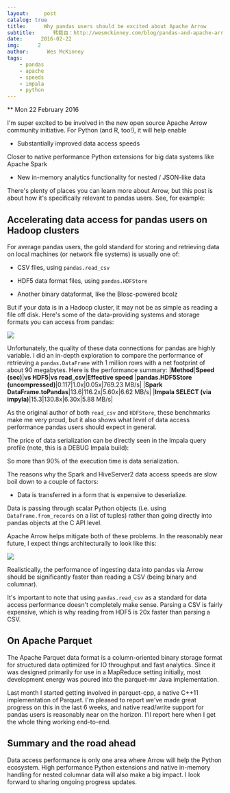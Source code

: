 ```yaml
---
layout:     post
catalog: true
title:      Why pandas users should be excited about Apache Arrow
subtitle:      转载自：http://wesmckinney.com/blog/pandas-and-apache-arrow/
date:      2016-02-22
img:      2
author:      Wes McKinney
tags:
    - pandas
    - apache
    - speeds
    - impala
    - python
---
```






** Mon 22 February 2016

 

I'm super excited to be involved in the new open source Apache Arrow
community initiative. For Python (and R, too!), it will help enable

- Substantially improved data access speeds

Closer to native performance Python extensions for big data systems like
 Apache Spark
- New in-memory analytics functionality for nested / JSON-like data


There's plenty of places you can learn more about Arrow, but this post is about
how it's specifically relevant to pandas users. See, for example:

## Accelerating data access for pandas users on Hadoop clusters

For average pandas users, the gold standard for storing and retrieving data on
local machines (or network file systems) is usually one of:

- CSV files, using `pandas.read_csv`

- HDF5 data format files, using `pandas.HDFStore`

- Another binary dataformat, like the Blosc-powered bcolz


But if your data is in a Hadoop cluster, it may not be as simple as reading a
file off disk. Here's some of the data-providing systems and storage formats
you can access from pandas:


![](http://wesmckinney.com/images/arrow_pandas_image1.png)



Unfortunately, the quality of these data connections for pandas are highly
variable. I did an in-depth exploration to compare the performance of
retrieving a `pandas.DataFrame` with 1 million rows with a net footprint of
about 90 megabytes. Here is the performance summary:
|**Method**|**Speed (sec)**|**vs HDF5**|**vs read_csv**|**Effective speed**
|**pandas.HDF5Store (uncompressed)**|0.117|1.0x|0.05x|769.23 MB/s|
|**Spark DataFrame.toPandas**|13.6|116.2x|5.60x|6.62 MB/s|
|**Impala SELECT (via impyla)**|15.3|130.8x|6.30x|5.88 MB/s|

As the original author of both `read_csv` and `HDFStore`, these benchmarks make
me very proud, but it also shows what level of data access performance pandas
users should expect in general.

The price of data serialization can be directly seen in the Impala query
profile (note, this is a DEBUG Impala build):

So more than 90% of the execution time is data serialization.

The reasons why the Spark and HiveServer2 data access speeds are slow boil down
to a couple of factors:

- Data is transferred in a form that is expensive to deserialize.

Data is passing through scalar Python objects (i.e. using
 `DataFrame.from_records` on a list of tuples) rather than going directly into
 pandas objects at the C API level.

Apache Arrow helps mitigate both of these problems. In the reasonably near
future, I expect things architecturally to look like this:


![](http://wesmckinney.com/images/arrow_pandas_image2.png)



Realistically, the performance of ingesting data into pandas via Arrow should
be significantly faster than reading a CSV (being binary and columnar).

It's important to note that using `pandas.read_csv` as a standard for data
access performance doesn't completely make sense. Parsing a CSV is fairly
expensive, which is why reading from HDF5 is 20x faster than parsing a CSV.

## On Apache Parquet

The Apache Parquet data format is a column-oriented binary storage format
for structured data optimized for IO throughput and fast analytics. Since it
was designed primarily for use in a MapReduce setting initially, most
development energy was poured into the parquet-mr Java implementation.

Last month I started getting involved in parquet-cpp, a native C++11
implementation of Parquet. I'm pleased to report we've made great progress on
this in the last 6 weeks, and native read/write support for pandas users is
reasonably near on the horizon. I'll report here when I get the whole thing
working end-to-end.

## Summary and the road ahead

Data access performance is only one area where Arrow will help the Python
ecosystem. High performance Python extensions and native in-memory handling for
nested columnar data will also make a big impact. I look forward to sharing
ongoing progress updates.
